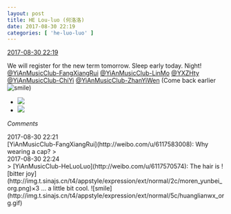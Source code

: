 ```yaml
---
layout: post
title: HE Lou-luo (何洛洛)
date: 2017-08-30 22:19
categories: [ 'he-luo-luo' ]
---
```


<div class="weibo-info">
  <a href="http://weibo.com/6117570574/FjxuW3anG">2017-08-30 22:19</a>
</div>

We will register for the new term tomorrow. Sleep early today. Night! [@YiAnMusicClub-FangXiangRui](http://weibo.com/u/6117583008) [@YiAnMusicClub-LinMo](http://weibo.com/u/6108312042) [@YXZHty](http://weibo.com/2565158051) [@YiAnMusicClub-ChiYi](http://weibo.com/u/6117581836) [@YiAnMusicClub-ZhanYiWen](http://weibo.com/u/6108090526) (Come back earlier ![smile](http://img.t.sinajs.cn/t4/appstyle/expression/ext/normal/5c/huanglianwx_org.gif))

<!-- more -->

<ul class="weibo-pic-list-1">
  <li class="weibo-pic">
    <a href="https://wx2.sinaimg.cn/mw690/006G0Hz8gy1fj23zcwayej31491hokjl.jpg"><img src="https://wx2.sinaimg.cn/thumb150/006G0Hz8gy1fj23zcwayej31491hokjl.jpg" /></a>
  </li>
  <li class="weibo-pic">
    <a href="https://wx2.sinaimg.cn/mw690/006G0Hz8gy1fj23zliayvj31491hokjl.jpg"><img src="https://wx2.sinaimg.cn/thumb150/006G0Hz8gy1fj23zliayvj31491hokjl.jpg" /></a>
  </li>
</ul>

*Comments*

<div class="weibo-info">2017-08-30 22:21</div>
[YiAnMusicClub-FangXiangRui](http://weibo.com/u/6117583008): Why wearing a cap?
> <div class="weibo-info">2017-08-30 22:24</div>
> [YiAnMusicClub-HeLuoLuo](http://weibo.com/u/6117570574): The hair is ![bitter joy](http://img.t.sinajs.cn/t4/appstyle/expression/ext/normal/2c/moren_yunbei_org.png)×3 … a little bit cool. ![smile](http://img.t.sinajs.cn/t4/appstyle/expression/ext/normal/5c/huanglianwx_org.gif)
